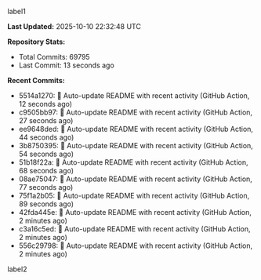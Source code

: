 
label1 
<!-- ACTIVITY_START -->
**Last Updated:** 2025-10-10 22:32:48 UTC

**Repository Stats:**
- Total Commits: 69795
- Last Commit: 13 seconds ago

**Recent Commits:**
- 5514a1270: 🤖 Auto-update README with recent activity (GitHub Action, 12 seconds ago)
- c9505bb97: 🤖 Auto-update README with recent activity (GitHub Action, 27 seconds ago)
- ee9648ded: 🤖 Auto-update README with recent activity (GitHub Action, 44 seconds ago)
- 3b8750395: 🤖 Auto-update README with recent activity (GitHub Action, 54 seconds ago)
- 51b18f22a: 🤖 Auto-update README with recent activity (GitHub Action, 68 seconds ago)
- 08ae75047: 🤖 Auto-update README with recent activity (GitHub Action, 77 seconds ago)
- 75f1a2b05: 🤖 Auto-update README with recent activity (GitHub Action, 89 seconds ago)
- 42fda445e: 🤖 Auto-update README with recent activity (GitHub Action, 2 minutes ago)
- c3a16c5ed: 🤖 Auto-update README with recent activity (GitHub Action, 2 minutes ago)
- 556c29798: 🤖 Auto-update README with recent activity (GitHub Action, 2 minutes ago)
<!-- ACTIVITY_END -->

label2
